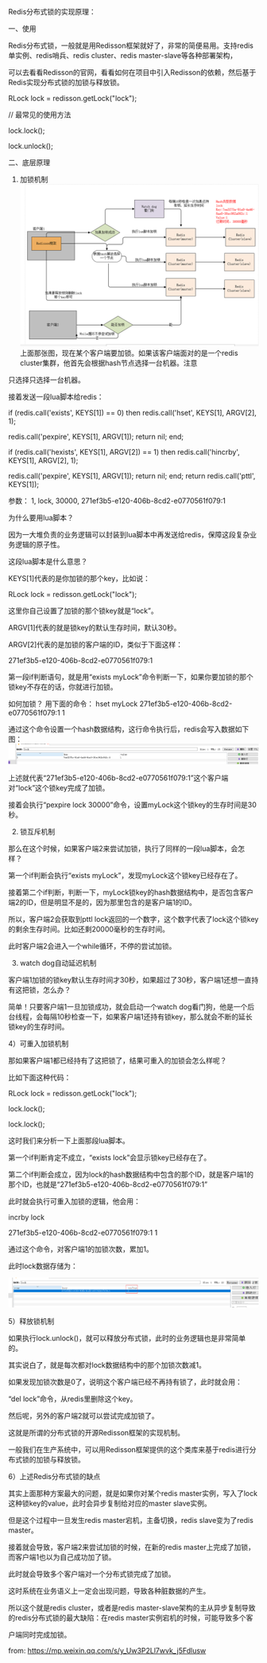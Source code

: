 Redis分布式锁的实现原理：

一、使用

Redis分布式锁，一般就是用Redisson框架就好了，非常的简便易用。支持redis单实例、redis哨兵、redis cluster、redis master-slave等各种部署架构，

可以去看看Redisson的官网，看看如何在项目中引入Redisson的依赖，然后基于Redis实现分布式锁的加锁与释放锁。

RLock lock = redisson.getLock("lock");

// 最常见的使用方法

lock.lock();

lock.unlock();

二、底层原理

1) 加锁机制
![image](https://github.com/bertcodes/ability/blob/master/redis/redissonLockFlowChart.png)
上面那张图，现在某个客户端要加锁。如果该客户端面对的是一个redis cluster集群，他首先会根据hash节点选择一台机器。注意

只选择只选择一台机器。

接着发送一段lua脚本给redis：

if (redis.call('exists', KEYS[1]) == 0) then redis.call('hset', KEYS[1], ARGV[2], 1); 

redis.call('pexpire', KEYS[1], ARGV[1]); return nil; end; 

if (redis.call('hexists', KEYS[1], ARGV[2]) == 1) then redis.call('hincrby', KEYS[1], ARGV[2], 1); 

redis.call('pexpire', KEYS[1], ARGV[1]); return nil; end; return redis.call('pttl', KEYS[1]);

参数：
1, lock, 30000, 271ef3b5-e120-406b-8cd2-e0770561f079:1

为什么要用lua脚本？

因为一大堆负责的业务逻辑可以封装到lua脚本中再发送给redis，保障这段复杂业务逻辑的原子性。

这段lua脚本是什么意思？

KEYS[1]代表的是你加锁的那个key，比如说：

RLock lock = redisson.getLock("lock");

这里你自己设置了加锁的那个锁key就是“lock”。

ARGV[1]代表的就是锁key的默认生存时间，默认30秒。

ARGV[2]代表的是加锁的客户端的ID，类似于下面这样：

271ef3b5-e120-406b-8cd2-e0770561f079:1

第一段if判断语句，就是用“exists myLock”命令判断一下，如果你要加锁的那个锁key不存在的话，你就进行加锁。

如何加锁？
用下面的命令：
hset myLock 
    271ef3b5-e120-406b-8cd2-e0770561f079:1 1

通过这个命令设置一个hash数据结构，这行命令执行后，redis会写入数据如下图：
![image](https://github.com/bertcodes/ability/blob/master/redis/lock_value.png)

上述就代表“271ef3b5-e120-406b-8cd2-e0770561f079:1”这个客户端对“lock”这个锁key完成了加锁。

接着会执行“pexpire lock 30000”命令，设置myLock这个锁key的生存时间是30秒。

2) 锁互斥机制

那么在这个时候，如果客户端2来尝试加锁，执行了同样的一段lua脚本，会怎样？

第一个if判断会执行“exists myLock”，发现myLock这个锁key已经存在了。

接着第二个if判断，判断一下，myLock锁key的hash数据结构中，是否包含客户端2的ID，但是明显不是的，因为那里包含的是客户端1的ID。

所以，客户端2会获取到pttl lock返回的一个数字，这个数字代表了lock这个锁key的剩余生存时间。比如还剩20000毫秒的生存时间。

此时客户端2会进入一个while循环，不停的尝试加锁。

3) watch dog自动延迟机制

客户端1加锁的锁key默认生存时间才30秒，如果超过了30秒，客户端1还想一直持有这把锁，怎么办？

简单！只要客户端1一旦加锁成功，就会启动一个watch dog看门狗，他是一个后台线程，会每隔10秒检查一下，如果客户端1还持有锁key，那么就会不断的延长锁key的生存时间。

4）可重入加锁机制

那如果客户端1都已经持有了这把锁了，结果可重入的加锁会怎么样呢？

比如下面这种代码：

RLock lock = redisson.getLock("lock");
        
lock.lock();

lock.lock();

这时我们来分析一下上面那段lua脚本。

第一个if判断肯定不成立，“exists lock”会显示锁key已经存在了。

第二个if判断会成立，因为lock的hash数据结构中包含的那个ID，就是客户端1的那个ID，也就是“271ef3b5-e120-406b-8cd2-e0770561f079:1”

此时就会执行可重入加锁的逻辑，他会用：

incrby lock 

271ef3b5-e120-406b-8cd2-e0770561f079:1 1
 
通过这个命令，对客户端1的加锁次数，累加1。

此时lock数据存储为：

![image](https://github.com/bertcodes/ability/blob/master/redis/lock_value_3td.png)

5）释放锁机制

如果执行lock.unlock()，就可以释放分布式锁，此时的业务逻辑也是非常简单的。

其实说白了，就是每次都对lock数据结构中的那个加锁次数减1。

如果发现加锁次数是0了，说明这个客户端已经不再持有锁了，此时就会用：

“del lock”命令，从redis里删除这个key。

然后呢，另外的客户端2就可以尝试完成加锁了。

这就是所谓的分布式锁的开源Redisson框架的实现机制。

一般我们在生产系统中，可以用Redisson框架提供的这个类库来基于redis进行分布式锁的加锁与释放锁。

6）上述Redis分布式锁的缺点

其实上面那种方案最大的问题，就是如果你对某个redis master实例，写入了lock这种锁key的value，此时会异步复制给对应的master slave实例。

但是这个过程中一旦发生redis master宕机，主备切换，redis slave变为了redis master。

接着就会导致，客户端2来尝试加锁的时候，在新的redis master上完成了加锁，而客户端1也以为自己成功加了锁。

此时就会导致多个客户端对一个分布式锁完成了加锁。

这时系统在业务语义上一定会出现问题，导致各种脏数据的产生。

所以这个就是redis cluster，或者是redis master-slave架构的主从异步复制导致的redis分布式锁的最大缺陷：在redis master实例宕机的时候，可能导致多个客

户端同时完成加锁。





from: https://mp.weixin.qq.com/s/y_Uw3P2Ll7wvk_j5Fdlusw
